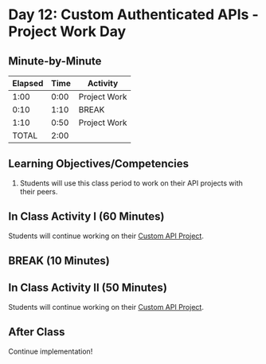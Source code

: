 # Day 12: Custom Authenticated APIs - Project Work Day

## Minute-by-Minute

| **Elapsed** | **Time**  | **Activity**              |
| ----------- | --------- | ------------------------- |
| 1:00        | 0:00      | Project Work              |
| 0:10        | 1:10      | BREAK                     |
| 1:10        | 0:50      | Project Work              |
| TOTAL       | 2:00      |                           |

## Learning Objectives/Competencies

1. Students will use this class period to work on their API projects with their peers.

## In Class Activity I (60 Minutes)

Students will continue working on their [Custom API Project](../Projects/02-Custom-API-Project.md).

## BREAK (10 Minutes)

## In Class Activity II (50 Minutes)

Students will continue working on their [Custom API Project](../Projects/02-Custom-API-Project.md).

## After Class

Continue implementation!
